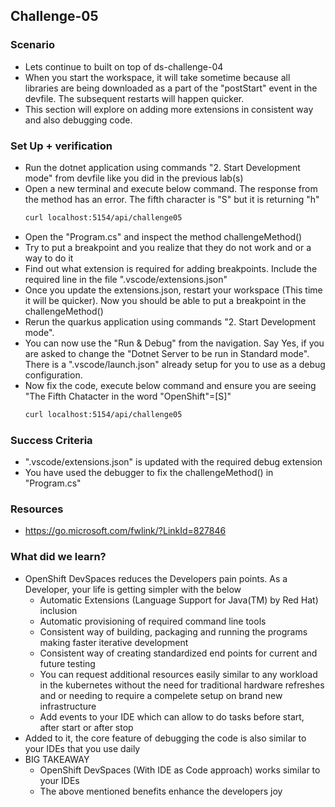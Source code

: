 ## Challenge-05

### Scenario
* Lets continue to built on top of ds-challenge-04
* When you start the workspace, it will take sometime because all libraries are being downloaded as a part of the "postStart" event in the devfile. The subsequent restarts will happen quicker.
* This section will explore on adding more extensions in consistent way and also debugging code.

### Set Up + verification
* Run the dotnet application using commands "2. Start Development mode" from devfile like you did in the previous lab(s)
* Open a new terminal and execute below command. The response from the method has an error. The fifth character is "S" but it is returning "h"
  ```bash
  curl localhost:5154/api/challenge05
  ```
* Open the "Program.cs" and inspect the method challengeMethod()
* Try to put a breakpoint and you realize that they do not work and or a way to do it
* Find out what extension is required for adding breakpoints. Include the required line in the file ".vscode/extensions.json"
* Once you update the extensions.json, restart your workspace (This time it will be quicker). Now you should be able to put a breakpoint in the challengeMethod()
* Rerun the quarkus application using commands "2. Start Development mode". 
* You can now use the "Run & Debug" from the navigation. Say Yes, if you are asked to change the "Dotnet Server to be run in Standard mode". There is a ".vscode/launch.json" already setup for you to use as a debug configuration.
* Now fix the code, execute below command and ensure you are seeing "The Fifth Chatacter in the word "OpenShift"=[S]"
  ```bash
  curl localhost:5154/api/challenge05
  ```

### Success Criteria
* ".vscode/extensions.json" is updated with the required debug extension
* You have used the debugger to fix the challengeMethod() in "Program.cs"

### Resources 
* https://go.microsoft.com/fwlink/?LinkId=827846

### What did we learn?
* OpenShift DevSpaces reduces the Developers pain points. As a Developer, your life is getting simpler with the below
    * Automatic Extensions (Language Support for Java(TM) by Red Hat) inclusion
    * Automatic provisioning of required command line tools
    * Consistent way of building, packaging and running the programs making faster iterative development
    * Consistent way of creating standardized end points for current and future testing
    * You can request additional resources easily similar to any workload in the kubernetes without the need for traditional hardware refreshes and or needing to require a compelete setup on brand new infrastructure
    * Add events to your IDE which can allow to do tasks before start, after start or after stop    
* Added to it, the core feature of debugging the code is also similar to your IDEs that you use daily
* BIG TAKEAWAY
    * OpenShift DevSpaces (With IDE as Code approach) works similar to your IDEs
    * The above mentioned benefits enhance the developers joy
